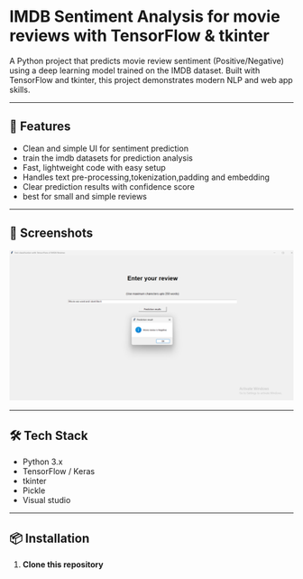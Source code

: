 # IMDB Sentiment Analysis for movie reviews with TensorFlow & tkinter

A Python project that predicts movie review sentiment (Positive/Negative) using a deep learning model trained on the IMDB dataset. Built with TensorFlow and tkinter, this project demonstrates modern NLP and web app skills.

---

## 🚀 Features

- Clean and simple UI for sentiment prediction
- train the imdb datasets for prediction analysis
- Fast, lightweight code with easy setup
- Handles text pre-processing,tokenization,padding and embedding
- Clear prediction results with confidence score
- best for small and simple reviews

---

## 📸 Screenshots

<!-- Insert an image like below. Upload screenshots to your repo, then use their GitHub URL. -->
![project Screenshot](Screenshot.png.png)

---

## 🛠️ Tech Stack

- Python 3.x
- TensorFlow / Keras
- tkinter
- Pickle
- Visual studio

---

## 📦 Installation

1. **Clone this repository**

